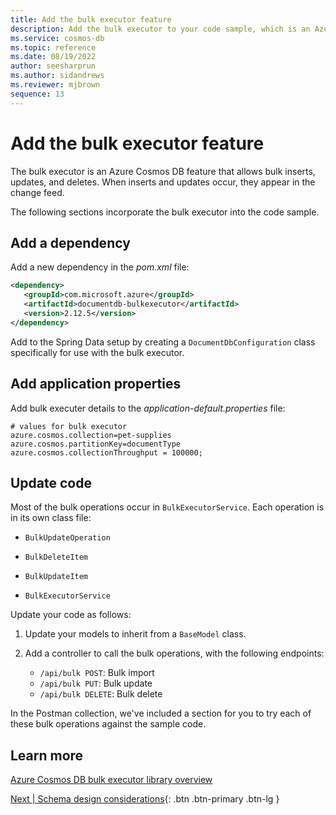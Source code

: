```yaml
---
title: Add the bulk executor feature
description: Add the bulk executor to your code sample, which is an Azure Cosmos DB feature that allows bulk inserts, updates, and deletes.
ms.service: cosmos-db
ms.topic: reference
ms.date: 08/19/2022
author: seesharprun
ms.author: sidandrews
ms.reviewer: mjbrown
sequence: 13
---
```


# Add the bulk executor feature

 The bulk executor is an Azure Cosmos DB feature that allows bulk inserts, updates, and deletes. When inserts and updates occur, they appear in the change feed.

The following sections incorporate the bulk executor into the code sample.

## Add a dependency

Add a new dependency in the *pom.xml* file:

```xml
<dependency>
   <groupId>com.microsoft.azure</groupId>
   <artifactId>documentdb-bulkexecutor</artifactId>
   <version>2.12.5</version>
</dependency>
```

Add to the Spring Data setup by creating a `DocumentDbConfiguration` class specifically for use with the bulk executor.

## Add application properties

Add bulk executer details to the *application-default.properties* file:

```properties
# values for bulk executor
azure.cosmos.collection=pet-supplies
azure.cosmos.partitionKey=documentType
azure.cosmos.collectionThroughput = 100000;
```

## Update code

Most of the bulk operations occur in `BulkExecutorService`. Each operation is in its own class file:

- `BulkUpdateOperation`

- `BulkDeleteItem`

- `BulkUpdateItem`

- `BulkExecutorService`

Update your code as follows:

1. Update your models to inherit from a `BaseModel` class.

1. Add a controller to call the bulk operations, with the following endpoints:

   - `/api/bulk POST`: Bulk import
   - `/api/bulk PUT`: Bulk update
   - `/api/bulk DELETE`: Bulk delete

In the Postman collection, we've included a section  for you to try each of these bulk operations against the sample code.

## Learn more

[Azure Cosmos DB bulk executor library overview](https://docs.microsoft.com/azure/cosmos-db/bulk-executor-overview)

[Next &#124; Schema design considerations](schema-considerations.md){: .btn .btn-primary .btn-lg }
